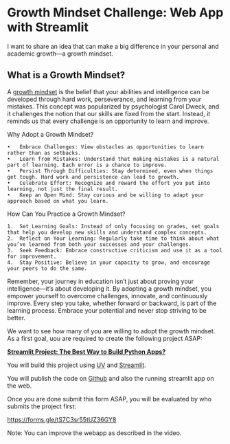 # Growth Mindset Challenge: Web App with Streamlit

I want to share an idea that can make a big difference in your personal and academic growth—a growth mindset.

## What is a Growth Mindset?

A [growth mindset](https://fs.blog/carol-dweck-mindset/) is the belief that your abilities and intelligence can be developed through hard work, perseverance, and learning from your mistakes. This concept was popularized by psychologist Carol Dweck, and it challenges the notion that our skills are fixed from the start. Instead, it reminds us that every challenge is an opportunity to learn and improve.

Why Adopt a Growth Mindset?

	•	Embrace Challenges: View obstacles as opportunities to learn rather than as setbacks.
	•	Learn from Mistakes: Understand that making mistakes is a natural part of learning. Each error is a chance to improve.
	•	Persist Through Difficulties: Stay determined, even when things get tough. Hard work and persistence can lead to growth.
	•	Celebrate Effort: Recognize and reward the effort you put into learning, not just the final result.
	•	Keep an Open Mind: Stay curious and be willing to adapt your approach based on what you learn.

How Can You Practice a Growth Mindset?

	1.	Set Learning Goals: Instead of only focusing on grades, set goals that help you develop new skills and understand complex concepts.
	2.	Reflect on Your Learning: Regularly take time to think about what you’ve learned from both your successes and your challenges.
	3.	Seek Feedback: Embrace constructive criticism and use it as a tool for improvement.
	4.	Stay Positive: Believe in your capacity to grow, and encourage your peers to do the same.

Remember, your journey in education isn’t just about proving your intelligence—it’s about developing it. By adopting a growth mindset, you empower yourself to overcome challenges, innovate, and continuously improve. Every step you take, whether forward or backward, is part of the learning process. Embrace your potential and never stop striving to be better.


We want to see how many of you are willing to adopt the growth mindset. As a first goal, uou are required to create the following project ASAP:

**[Streamlit Project: The Best Way to Build Python Apps?](https://www.youtube.com/watch?v=8W8NQFFbDcU)**

You will build this project using [UV](https://github.com/panaversity/learn-modern-ai-python/tree/main/01_uv) and [Streamlit](https://github.com/panaversity/learn-modern-ai-python/tree/main/03_ui_streamlit).

You will publish the code on [Github](https://github.com/panaversity/learn-modern-ai-python/tree/main/08_github) and also the running streamlit app on the web.

Once you are done submit this form ASAP, you will be evaluated by who submits the project first:

https://forms.gle/tS7C3sr55tUZ36GY8 

Note: You can improve the webapp as described in the video.

